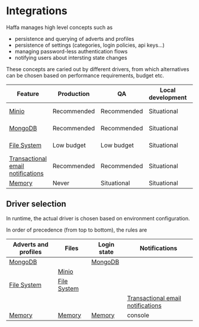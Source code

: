 # Integrations

Haffa manages high level concepts such as

- persistence and querying of adverts and profiles
- persistence of settings (categories, login policies, api keys...)
- managing password-less authentication flows
- notifying users about intersting state changes

These concepts are caried out by different drivers, from which alternatives can be chosen based on performance requirements, budget etc.

| Feature                                      | Production  | QA          | Local development | Unit testing   |
| -------------------------------------------- | ----------- | ----------- | ---------------- | -------------- |
| [Minio](minio.md)                            | Recommended | Recommended | Situational      | Probably never |
| [MongoDB](mongodb.md)                        | Recommended | Recommended | Situational      | Probably never |
| [File System](fs.md)                         | Low budget  | Low budget  | Situational      | Probably never |
| [Transactional email notifications](mail.md) | Recommended | Recommended | Situational      | Probably never |
| [Memory](memory.md)                          | Never       | Situational | Situational      | Always         |

## Driver selection

In runtime, the actual driver is chosen based on environment configuration.

In order of precedence (from top to bottom), the rules are

| Adverts and profiles  | Files                | Login state           | Notifications                                |
| --------------------- | -------------------- | --------------------- | -------------------------------------------- |
| [MongoDB](mongodb.md) |                      | [MongoDB](mongodb.md) |                                              |
|                       | [Minio](minio.md)    |                       |                                              |
| [File System](fs.md)  | [File System](fs.md) |                       |                                              |
|                       |                      |                       | [Transactional email notifications](mail.md) |
| [Memory](memory.md)   | [Memory](memory.md)  | [Memory](memory.md)   | console                                      |
